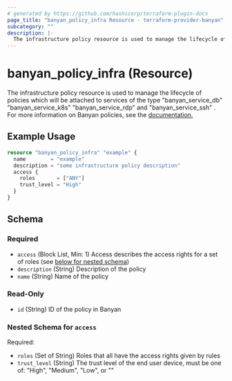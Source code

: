 ```yaml
---
# generated by https://github.com/hashicorp/terraform-plugin-docs
page_title: "banyan_policy_infra Resource - terraform-provider-banyan"
subcategory: ""
description: |-
  The infrastructure policy resource is used to manage the lifecycle of policies which will be attached to services of the type "banyanservicedb" "banyanservicek8s" "banyanservicerdp" and "banyanservicessh" . For more information on Banyan policies, see the documentation. https://docs.banyanops.com/docs/feature-guides/administer-security-policies/policies/manage-policies/
---
```


# banyan_policy_infra (Resource)

The infrastructure policy resource is used to manage the lifecycle of policies which will be attached to services of the type "banyan_service_db" "banyan_service_k8s" "banyan_service_rdp" and "banyan_service_ssh" . For more information on Banyan policies, see the [documentation.](https://docs.banyanops.com/docs/feature-guides/administer-security-policies/policies/manage-policies/)

## Example Usage

```terraform
resource "banyan_policy_infra" "example" {
  name        = "example"
  description = "some infrastructure policy description"
  access {
    roles       = ["ANY"]
    trust_level = "High"
  }
}
```

<!-- schema generated by tfplugindocs -->
## Schema

### Required

- `access` (Block List, Min: 1) Access describes the access rights for a set of roles (see [below for nested schema](#nestedblock--access))
- `description` (String) Description of the policy
- `name` (String) Name of the policy

### Read-Only

- `id` (String) ID of the policy in Banyan

<a id="nestedblock--access"></a>
### Nested Schema for `access`

Required:

- `roles` (Set of String) Roles that all have the access rights given by rules
- `trust_level` (String) The trust level of the end user device, must be one of: "High", "Medium", "Low", or ""


